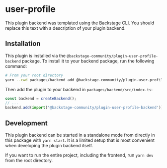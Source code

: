 # user-profile

This plugin backend was templated using the Backstage CLI. You should replace this text with a description of your plugin backend.

## Installation

This plugin is installed via the `@backstage-community/plugin-user-profile-backend` package. To install it to your backend package, run the following command:

```bash
# From your root directory
yarn --cwd packages/backend add @backstage-community/plugin-user-profile-backend
```

Then add the plugin to your backend in `packages/backend/src/index.ts`:

```ts
const backend = createBackend();
// ...
backend.add(import('@backstage-community/plugin-user-profile-backend'));
```

## Development

This plugin backend can be started in a standalone mode from directly in this
package with `yarn start`. It is a limited setup that is most convenient when
developing the plugin backend itself.

If you want to run the entire project, including the frontend, run `yarn dev` from the root directory.
